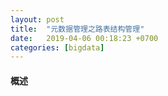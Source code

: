 ```yaml
---
layout: post
title:  "元数据管理之路表结构管理"
date:   2019-04-06 00:18:23 +0700
categories: [bigdata]
---
```


#### 概述
